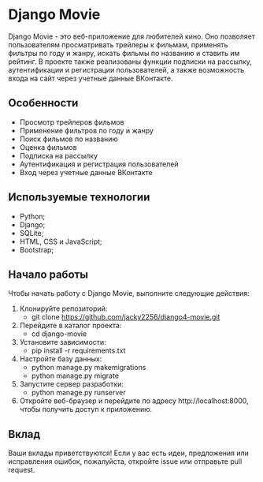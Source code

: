 # Django Movie
Django Movie - это веб-приложение для любителей кино. Оно позволяет пользователям просматривать трейлеры к фильмам, применять фильтры по году и жанру, искать фильмы по названию и ставить им рейтинг. В проекте также реализованы функции подписки на рассылку, аутентификации и регистрации пользователей, а также возможность входа на сайт через учетные данные ВКонтакте.

## Особенности
 - Просмотр трейлеров фильмов
 - Применение фильтров по году и жанру
 - Поиск фильмов по названию
 - Оценка фильмов
 - Подписка на рассылку
 - Аутентификация и регистрация пользователей
 - Вход через учетные данные ВКонтакте

 ## Используемые технологии
 - Python;
 - Django;
 - SQLite;
 - HTML, CSS и JavaScript;
 - Bootstrap;
 ## Начало работы
 Чтобы начать работу с Django Movie, выполните следующие действия:

1. Клонируйте репозиторий: 
    + git clone https://github.com/jacky2256/django4-movie.git
2. Перейдите в каталог проекта: 
    + cd django-movie
3. Установите зависимости: 
    + pip install -r requirements.txt
4. Настройте базу данных:
    + python manage.py makemigrations
    + python manage.py migrate
5. Запустите сервер разработки: 
    + python manage.py runserver
6. Откройте веб-браузер и перейдите по адресу http://localhost:8000, чтобы получить доступ к приложению.
## Вклад
Ваши вклады приветствуются! Если у вас есть идеи, предложения или исправления ошибок, пожалуйста, откройте issue или отправьте pull request.